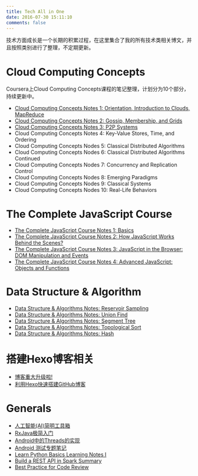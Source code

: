 ```yaml
---
title: Tech All in One
date: 2016-07-30 15:11:10
comments: false
---
```

技术方面成长是一个长期的积累过程，在这里集合了我的所有技术类相关博文，并且按照类别进行了整理，不定期更新。

# Cloud Computing Concepts
Coursera上Cloud Computing Concepts课程的笔记整理，计划分为10个部分，持续更新中。
- [Cloud Computing Concepts Notes 1: Orientation, Introduction to Clouds, MapReduce](http://dannzhang.run/2017/02/25/Cloud-Computing-Concepts-1/)
- [Cloud Computing Concepts Notes 2: Gossip, Membership, and Grids](http://dannyzhang.run/2017/03/14/Cloud-Computing-Concepts-2/)
- [Cloud Computing Concepts Notes 3: P2P Systems](http://dannyzhang.run/2017/03/20/Cloud-Computing-Concepts-3/)
- Cloud Computing Concepts Notes 4: Key-Value Stores, Time, and Ordering
- Cloud Computing Concepts Nodes 5: Classical Distributed Algorithms
- Cloud Computing Concepts Nodes 6: Classical Distributed Algorithms Continued
- Cloud Computing Concepts Nodes 7: Concurrency and Replication Control
- Cloud Computing Concepts Nodes 8: Emerging Paradigms
- Cloud Computing Concepts Nodes 9: Classical Systems
- Cloud Computing Concepts Nodes 10: Real-Life Behaviors

# The Complete JavaScript Course
- [The Complete JavaScript Course Notes 1: Basics](http://dannyzhang.run/2017/04/02/Complete-JavaScript-Course-Basics/)
- [The Complete JavaScript Course Notes 2: How JavaScript Works Behind the Scenes?](http://dannyzhang.run/2017/04/03/How-JavaScript-works-Behind-the-Scenes/)
- [The Complete JavaScript Course Notes 3: JavaScript in the Browser: DOM Manipulation and Events](http://dannyzhang.run/2017/04/05/JavaScript-in-the-Browser-DOM-Manipulation-and-Events/)
- [The Complete JavaScript Course Notes 4: Advanced JavaScript: Objects and Functions](http://dannyzhang.run/2017/04/06/Advanced-JavaScript-Objects-and-Functions/)

# Data Structure & Algorithm
- [Data Structure & Algorithms Notes: Reservoir Sampling](http://dannyzhang.run/2016/10/09/reservoir-sampling/)
- [Data Structure & Algorithms Notes: Union Find](http://dannyzhang.run/2016/07/30/Techmon-Go-Union-Find/)
- [Data Structure & Algorithms Notes: Segment Tree](http://dannyzhang.run/2016/07/17/Techmon-Go-3-Segment-Tree/)
- [Data Structure & Algorithms Notes: Topological Sort](http://dannyzhang.run/2016/07/16/Techmon-Go-2-Topological-Sort/)
- [Data Structure & Algorithms Notes: Hash](http://dannyzhang.run/2016/07/14/Techmon-Go-1-Hash/)

# 搭建Hexo博客相关
- [博客重大升级啦!](http://dannyzhang.run/2017/03/11/2017BlogUpdate/)
- [利用Hexo快速搭建GitHub博客](http://dannyzhang.run/2016/03/20/createGitHubBlogWithHexo/)

# Generals
- [人工智能(AI)简明工具箱](http://dannyzhang.run/2017/03/27/AIToolKits/)
- [RxJava极简入门](http://dannyzhang.run/2016/08/30/RxJavaIntro/)
- [Android中的Threads的实现](http://dannyzhang.run/2016/08/25/androidThreads/)
- [Android 测试专题笔记](http://dannyzhang.run/2016/08/15/androidTestSummary/)
- [Learn Python Basics Learning Notes I](http://dannyzhang.run/2016/06/27/python-basics-notes/)
- [Build a REST API in Spark Summary](http://dannyzhang.run/2016/04/25/build-api-in-spark/)
- [Best Practice for Code Review](http://dannyzhang.run/2016/03/24/codeReview/)
